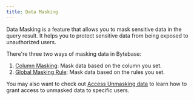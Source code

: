 ```yaml
---
title: Data Masking
---
```


<EnterpriseOnlyBlock />

Data Masking is a feature that allows you to mask sensitive data in the query result. It helps you to protect sensitive data from being exposed to unauthorized users.

There're three two ways of masking data in Bytebase:
1. [Column Masking](../column-masking): Mask data based on the column you set.
2. [Global Masking Rule](../global-masking-rule): Mask data based on the rules you set.

You may also want to check out [Access Unmasking data](../access-unmasked-data) to learn how to grant access to unmasked data to specific users.